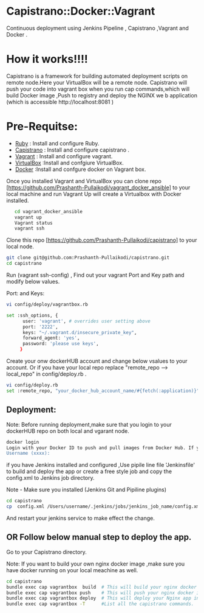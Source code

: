 # Capistrano::Docker::Vagrant

Continuous deployment  using Jenkins Pipeline , Capistrano ,Vagrant and Docker .

# How it works!!!!

Capistrano is a framework for building automated deployment scripts on remote node.Here your VirtualBox will be a remote node.
Capistrano will push your code into vagrant box when you run cap commands,which will build Docker image ,Push to registry and deploy the NGINX we b application (which is accessible http://localhost:8081 )


# Pre-Requitse:

  - [Ruby](https://www.ruby-lang.org/en/)      : Install and configure Ruby.
  - [Capistrano](https://capistranorb.com/)    : Install and configure capistrano .
  - [Vagrant](https://www.vagrantup.com/)      : Install and configure vagrant.
  - [VirtualBox](https://www.virtualbox.org/)  :Install and confgiure VirtualBox.
  - [Docker](https://www.docker.com/)          :Install and confgure docker on Vagrant box.

Once you installed Vagrant and VirtualBox you can clone repo [https://github.com/Prashanth-Pullaikodi/vagrant_docker_ansible] to your local machine and run Vagrant Up will create a Virtualbox with Docker installed.

 ```bash
    cd vagrant_docker_ansible
    vagrant up
    Vagrant status
    vagrant ssh
```

Clone this repo [https://github.com/Prashanth-Pullaikodi/capistrano] to your local node.
  ```bash   
 git clone git@github.com:Prashanth-Pullaikodi/capistrano.git
 cd capistrano
```

Run (vagrant ssh-config)  , Find out your vagrant Port and Key path  and modify below values.

Port:  and   Keys:

 ```bash
vi config/deploy/vagrantbox.rb

set :ssh_options, {
       user: 'vagrant', # overrides user setting above
       port: '2222',
       keys: "~/.vagrant.d/insecure_private_key",
       forward_agent: 'yes',
       password: 'please use keys',
      }
   ```

Create your onw dockerHUB account and change below vsalues to your account.
Or if you have your local repo replace "remote_repo --> local_repo" in config/deploy.rb .

```bash
vi config/deploy.rb
set :remote_repo, "your_docker_hub_account_name/#{fetch(:application)}"
 ```

## Deployment:

Note: Before running deployment,make sure that you login to your dockerHUB repo on both local and vgarant node.

```bash
docker login
Login with your Docker ID to push and pull images from Docker Hub. If you don't have a Docker ID, head over to https://hub.docker.com to create one.
Username (xxxx):
```

if you have Jenkins installed and configured ,Use  pipile line file 'Jenkinsfile' to  build and deploy the app or create a free style job and copy the config.xml to Jenkins job directory.

Note - Make sure you installed (Jenkins Git and Pipiline plugins)
```bash
cd capistrano
cp  config.xml /Users/username/.jenkins/jobs/jenkins_job_name/config.xml
```
And restart your jenkins service to make effect the change.

## OR Follow below manual step to deploy the app.

Go to your Capistrano directory.

Note: If you want to build your own nginx docker image ,make sure you have docker running on your local meachine as well.


```bash
cd capistrano
bundle exec cap vagrantbox  build  # This will build your nginx docker image.
bundle exec cap vagrantbox push    # This will push your nginx docker image to your repo.
bundle exec cap vagrantbox deploy  # This will deploy your Nginx app in your vagrant box.
bundle exec cap vagrantbox -T      #List all the capistrano commands.
```
